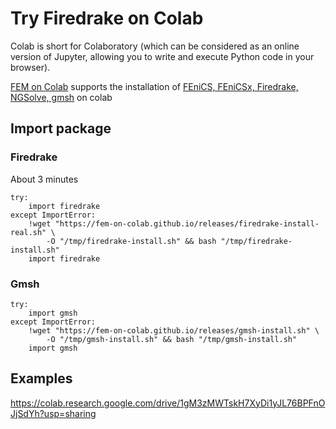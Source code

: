 # Try Firedrake on Colab

Colab is short for Colaboratory (which can be considered as an online version of
Jupyter, allowing you to write and execute Python code in your browser).

[FEM on Colab](https://fem-on-colab.github.io/index.html) supports the
installation of [FEniCS, FEniCSx, Firedrake, NGSolve, gmsh](https://fem-on-colab.github.io/packages.html) on colab
## Import package

### Firedrake

About 3 minutes

```colabpy
try:
    import firedrake
except ImportError:
    !wget "https://fem-on-colab.github.io/releases/firedrake-install-real.sh" \
        -O "/tmp/firedrake-install.sh" && bash "/tmp/firedrake-install.sh"
    import firedrake
```

### Gmsh

```colabpy
try:
    import gmsh
except ImportError:
    !wget "https://fem-on-colab.github.io/releases/gmsh-install.sh" \
        -O "/tmp/gmsh-install.sh" && bash "/tmp/gmsh-install.sh"
    import gmsh
```

## Examples

https://colab.research.google.com/drive/1gM3zMWTskH7XyDi1yJL76BPFnOJjSdYh?usp=sharing
